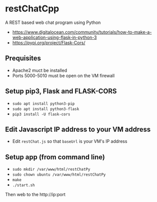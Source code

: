 # restChatCpp
A REST based web chat program using Python
 - https://www.digitalocean.com/community/tutorials/how-to-make-a-web-application-using-flask-in-python-3
 - https://pypi.org/project/Flask-Cors/

## Prequisites
 - Apache2 muct be installed
 - Ports 5000-5010 must be open on the VM firewall

## Setup pip3, Flask and FLASK-CORS
 - ```sudo apt install python3-pip```
 - ```sudo apt install python3-flask```
 - ```pip3 install -U flask-cors```

## Edit Javascript IP address to your VM address
 - Edit ```restChat.js``` so that ```baseUrl``` is your VM's IP address
 
## Setup app (from command line)
 - ```sudo mkdir /var/www/html/restChatPy```
 - ```sudo chown ubuntu /var/www/html/restChatPy```
 - ```make```
 - ```./start.sh```

Then web to the http://ip:port
